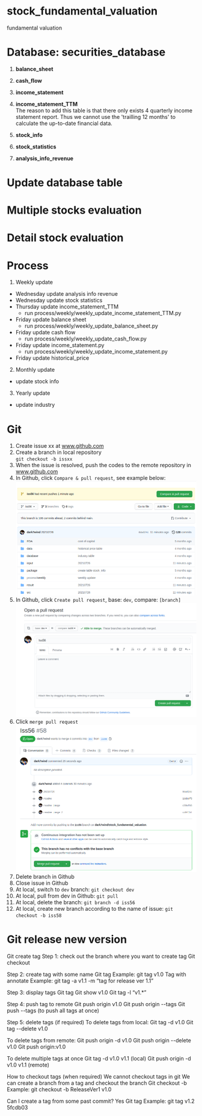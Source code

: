 # stock_fundamental_valuation
fundamental valuation

# Database: securities_database
1. **balance_sheet**
2. **cash_flow** 
3. **income_statement**
4. **income_statement_TTM** <br/>
The reason to add this table is that there only exists 4 quarterly income statement 
report. Thus we cannot use the 'trailling 12 months' to calculate the up-to-date 
financial data. 

5. **stock_info**
6. **stock_statistics**
7. **analysis_info_revenue**


# Update database table

# Multiple stocks evaluation

# Detail stock evaluation

# Process
1. Weekly update
* Wednesday update analysis info revenue 
* Wednesday update stock statistics
* Thursday update income_statement_TTM
    * run process/weekly/weekly_update_income_statement_TTM.py
* Friday update balance sheet
    * run process/weekly/weekly_update_balance_sheet.py
* Friday update cash flow
    * run process/weekly/weekly_update_cash_flow.py
* Friday update income_statement.py
    * run process/weekly/weekly_update_income_statement.py
* Friday update historical_price


2. Monthly update
* update stock info

3. Yearly update
* update industry 


# Git
1. Create issue xx at www.github.com
2. Create a branch in local repository <br>
`git checkout -b issxx`
3. When the issue is resolved, push the codes to the remote repository in www.github.com
4. In Github, click `Compare & pull request`, see example below:
![alt text](./readme/screenshot_compare_pull_request.png)
5. In Github, click `Create pull request`, base: `dev`, compare: `[branch]`
![alt text](./readme/screenshot_create_pull_request.png)
6. Click `merge pull request`
![alt text](./readme/screenshot_merge_pull_request.png)
7. Delete branch in Github
8. Close issue in Github
9. At local, switch to `dev` branch: `git checkout dev`
10. At local, pull from dev in Github: `git pull`
11. At local, delete the branch: `git branch -d iss56`
12. At local, create new branch according to the name of issue: `git checkout -b iss58`

# Git release new version
Git create tag
Step 1: check out the branch where you want to create tag
Git checkout <branch>

Step 2: create tag with some name
Git tag <tag name> 
Example: git tag v1.0
Tag with annotate
Example: git tag -a v1.1 -m “tag for release ver 1.1”

Step 3: display tags
Git tag
Git show v1.0
Git tag -l “v1.*”

Step 4: push tag to remote
Git push origin v1.0
Git push origin --tags
Git push --tags
(to push all tags at once)

Step 5: delete tags (if required)
To delete tags from local:
Git tag -d v1.0
Git tag --delete v1.0

To delete tags from remote:
Git push origin -d v1.0
Git push origin --delete v1.0
Git push origin:v1.0

To delete multiple tags at once
Git tag -d v1.0 v1.1 (local)
Git push origin -d v1.0 v1.1 (remote)

How to checkout tags (when required)
We cannot checkout tags in git
We can create a branch from a tag and checkout the branch
Git checkout -b <branch name> <tag name>
Example: git checkout -b ReleaseVer1 v1.0

Can I create a tag from some past commit?
Yes
Git tag <tag name> <reference of commit>
Example: git tag v1.2 5fcdb03
